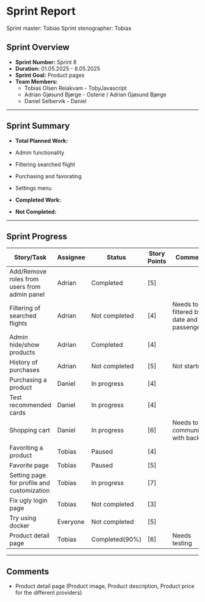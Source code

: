 # **Sprint Report**

Sprint master: Tobias
Sprint stenographer: Tobias

## **Sprint Overview**

- **Sprint Number:** Sprint 8
- **Duration:** 01.05.2025 - 8.05.2025
- **Sprint Goal:** Product pages
- **Team Members:**
  - Tobias Olsen Reiakvam - TobyJavascript
  - Adrian Gjøsund Bjørge - Osterie / Adrian Gjøsund Bjørge
  - Daniel Selbervik - Daniel

---

## **Sprint Summary**

- **Total Planned Work:**
- Admin functionality 
- Filtering searched flight
- Purchasing and favorating
- Settings menu

- **Completed Work:**


- **Not Completed:**

---

## **Sprint Progress**

| Story/Task                                   | Assignee | Status         | Story Points | Comments                                    |
| -------------------------------------------- | -------- | -------------- | ------------ | ------------------------------------------- |
| Add/Remove roles from users from admin panel | Adrian   | Completed      | [5]          |                                             |
| Filtering of searched flights                | Adrian   | Not completed  | [4]          | Needs to be filtered by date and passengers |
| Admin hide/show products                     | Adrian   | Completed      | [4]          |                                             |
| History of purchases                         | Adrian   | Not completed  | [5]          | Not started                                 |
| Purchasing a product                         | Daniel   | In progress    | [4]          |                                             |
| Test recommended cards                       | Daniel   | In progress    | [4]          |                                             |
| Shopping cart                                | Daniel   | In progress    | [6]          | Needs to communicate with backend           |
| Favoriting a product                         | Tobias   | Paused         | [4]          |                                             |
| Favorite page                                | Tobias   | Paused         | [5]          |                                             |
| Setting page for profile and customization   | Tobias   | In progress    | [7]          |                                             |
| Fix ugly login page                          | Tobias   | Not completed  | [3]          |                                             |
| Try using docker                             | Everyone | Not completed  | [5]          |                                             |
| Product detail page                          | Tobias   | Completed(90%) | [6]          | Needs testing                               |
---

## Comments
- Product detail page (Product image, Product description, Product price for the different providers)